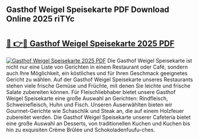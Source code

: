 ## Gasthof Weigel Speisekarte PDF Download Online 2025 riTYc

# <h2><a href="http://gc5h26.nevu.top/?p=Gasthof+Weigel+Speisekarte">🔗 👉🔴 Gasthof Weigel Speisekarte 2025 PDF</a></h2>

[![Gasthof Weigel Speisekarte 2025 PDF](https://i.imgur.com/dBaPXMq.png)](http://gc5h26.nevu.top/?p=Gasthof+Weigel+Speisekarte)
Die Gasthof Weigel Speisekarte ist nicht nur eine Liste von Gerichten in einem Restaurant oder Café, sondern auch Ihre Möglichkeit, ein köstliches und für Ihren Geschmack geeignetes Gericht zu wählen. Auf der Gasthof Weigel Speisekarte unseres Restaurants stehen viele frische Gemüse und Früchte, mit denen Sie leichte und frische Salate zubereiten können. Für Fleischliebhaber bietet unsere Gasthof Weigel Speisekarte eine große Auswahl an Gerichten: Rindfleisch, Schweinefleisch, Huhn und Fisch. Unseren Auserwählten bieten wir Gourmet-Gerichte wie Schaschlik und Steak an, die auf einem Holzfeuer zubereitet werden. Die Gasthof Weigel Speisekarte unserer Cafeteria bietet eine große Auswahl an Desserts, von traditionellen Kuchen und Kuchen bis hin zu exquisiten Crème Brûlée und Schokoladenfuufu-ches.
